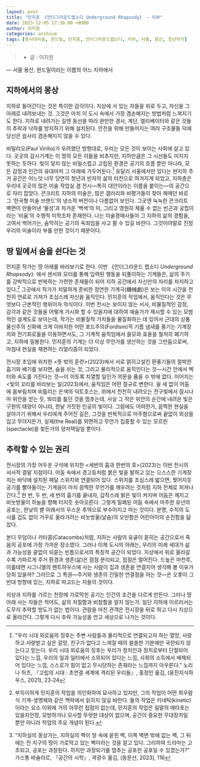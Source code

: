```yaml
---
layout: post
title: "민지훈 《언더그라운드랩소디 Underground Rhapsody》 — 리뷰"
date: 2023-12-05 17:38:00 +0900
author: 이지원
categories: archive
tags: [동시대미술, 윈드밀, 민지훈, 언더그라운드랩소디, 지하, 서울, 용산, 청년작가]
---
```


> - 글 : 이지원

— 서울 용산, 윈드밀이라는 이름의 어느 지하에서
## 지하에서의 몽상

지하로 들어간다는 것은 특이한 감각이다. 지상에 서 있는 자들을 위로 두고, 자신을 그 아래로 내려보내는 것. 그것은 마치 이 도시 속에서 가장 겸손해지는 방법처럼 느껴지기도 한다. 지하로 내려가는 길엔 동선을 따라 완만한 경사, 계단, 엘리베이터와 같은 것들이 추락과 낙하를 방지하기 위해 설치된다. 안전을 위해 만들어지는 여러 구조물들 덕에 당신은 쉽사리 겸손해지지 않을 수 있다. 

비릴리오(Paul Virilio)가 우려했던 방향대로, 우리는 모든 것이 보이는 사회에 살고 있다. 곳곳의 감시기계는 이 땅의 모든 이들을 비추지만, 지하만큼은 그 시선들도 미치지 못하는 듯하다. 빛이 닿지 않는 비밀스럽고 고립된 환경은 공기의 흐름 뿐만 아니라, 모든 감정과 인간의 유대마저 그 아래에 가두어둔다.[^1] 유달리 서울에서만 있다는 반지하 주거 공간은 어느덧 너무 당연히 청년과 빈자의 삶의 터전으로 여겨지게 되었고, 지하층은 우리네 곳곳의 많은 미술 작업실 겸 전시—특히 대안이라는 이름을 붙이는—의 공간으로 자리 잡았다. 콘크리트 지하의 미술은, 많은 갤러리와 비평가들이 찾아 헤매던 바로 그 ‘한국형 미술 브랜드’의 냉소적 버전이나 다름없어 보인다. 그곳엔 눅눅한 콘크리트 벽면이 만들어낸 ‘물성’과 차가운 ‘백색’의 미, 그리고 영원히 채울 수 없는 빈곤과 궁핍이라는 ‘비움’의 수행적 미학조차 존재한다. 나는 미술경매사들이 그 지하의 삶의 경험을, 고여서 썩어가는, 숨막히는 공기의 옥죄임을 사고 팔 수 있길 바란다. 그것이야말로 진정 우리의 미술이라 부를 만한 것이기 때문이다. 

## 땅 밑에서 숨을 쉰다는 것

민지훈 작가는 땅 아래를 바라보기로 한다. 이번 《언더그라운드 랩소디 *Underground Rhapsody*》에서 센서와 모터를 통해 입력된 행동을 되풀이하는 기계들은, 삶의 주기를 강박적으로 반복하는 가련한 존재들이 되어 지하 공간에서 자신만의 자리를 차지하고 있다.[^2] 그곳에서 작가가 치밀하게 준비한 정연한 기계극(機械劇)은 보는 이의 시간을 천천히 연료로 가져가 조심스레 자신을 움직인다. 민지훈의 작업에서, 움직인다는 것은 무엇보다 근본적인 행위이자 의식이다. 이번 전시는 보이지 않는 서사, 비물질적인 감정, 감각과 같은 것들을 어떻게 가시화 할 수 있을지에 대하여 예술가가 제시할 수 있는 모범적인 설계도로 보이는데, 작가는 비물질적 가치들을 물질화하는 데 있어서 근대의 상품물신주의 신화에 크게 이바지한 어떤 포드주의(Fordism)적 기름 냄새를 풍기는 기계장치와 전기회로들을 이용하면서도, 그 기계적 움직임에서 쓸모와 효용을 철저히 폐기하고, 지하에 밀봉한다. 민지훈의 기계는 더 이상 무언가를 생산하는 것을 그만둠으로써, 마침내 현실을 재현하는 리얼리즘이 되었다. 

전시장 초입에 위치한 \<뜻 밖의 훈련>(2023)에서 서로 얽히고설킨 환풍기들의 절박한 흡기와 배기를 보자면, 숨을 쉬는 것, 그리고 물리적으로 움직인다는 것—시간 안에서 벡터와 속도를 가진다는 것—이 이토록 치열할 일인가 의문을 품을 수 밖에 없다. 이어지는 \<빛의 꼬리를 바라보는 일(2023)에서, 움직임은 어떤 절규로 변한다. 쉴 새 없이 어둠에 몸부림치며 비틀리는 은색의 덕트호스는, 위에서 천천히 내려오는 전구빛에서 잠시나마 위안을 얻는 듯, 똬리를 틀던 것을 멈추는데, 사실 그 작은 위안의 순간에 내려온 빛은 구원의 태양이 아니라, 한낱 거짓된 인공의 빛이다. 그럼에도 어떠한가, 끔찍한 현실을 살아가기 위해서 우리에게 주어진 길은, 그것을 반복적으로 마주함으로써 끝없이 외상을 입고 무뎌지든가, 실재(the Real)를 외면하고 무언가 집중할 수 있는 모르핀(spectacle)을 찾든가의 양자택일일 뿐이다. 

## 추락할 수 있는 권리

전시장의 가장 어두운 구석에 위치한 \<세번의 흡과 한번의 호>(2023)는 이번 전시의 서사적 결말 지점이다. 어둠 속에서 경고등처럼 붉은 빛을 발하고 있는 으스스한 기계장치는 바닥에 설치된 페달 스위치와 연결되어 있다. 스위치를 조심스레 밟으면, 찢어지듯 공기를 빨아들이는 기계음이 마치 끔찍한 무언가를 깨우려는 것처럼 지하 전체로 퍼져나간다.[^3] 한 번, 두 번, 세 번의 흡기를 끝내자, 갑작스레 밝은 빛이 켜지며 어둠은 깨지고 비눗방울이 하늘을 향해 터지듯 솟아오른다. 그렇게 밀폐된 어둠 속에서 마주한 유년의 공포는, 한낮의 볕 아래서의 우스운 추억으로 부수어지고 마는 것이다. 분명, 수직의 도시를 겁도 없이 거꾸로 올라가려는 비눗방울(날숨)의 오만함은 어린아이의 순진함을 닮았다. 

본디 무덤이나 카타콤(Catacombs)처럼, 지하는 사람의 유골이 묻히는 공간으로서 죽음의 공포에 가장 가까운 장소였다. 그러나 이제 도시의 아래는, 우리의 미래 세대가 삶과 가능성을 끝없이 되묻는 빈틈으로서의 특징적 공간이 되었다. 지상에서 위로 올라갈수록 가파르게 주거 환경과 생존(삶)은 점점 분리되고, 접점은 멀어진다. 드높은 마천루, 이를테면 시그니엘의 펜트하우스에 사는 사람이 집과 생존을 연결지어 생각해 볼 이유가 당최 있을까? 그러므로 그 특권—주거와 생존의 긴밀한 연결점을 아는 것—은 오롯이 그 반대 방향에 있는, 지하로 파고드는 자들의 것이다.

지상과 지하를 가르는 천장에 가로막힌 공기는 인간의 조건을 다르게 만든다. 그러나 땅 아래 사는 자들은 적어도, 삶의 처절함과 비참함을 알지 않는가. 일단 지하에 이르러서는 도무지 추락할 방도가 없는 법이다. 관람을 마친 관객은 전시장을 뒤로 하고 다시 지상으로 올라간다. 그렇게 다시 추락 가능성을 안고 세상으로 나가는 것이다.

[^1]: "우리 시대 외로움의 징후는 주변 사람들과 물리적으로 연결되고자 하는 열망, 사랑하고 사랑받고 싶은 갈망, 친구가 없다고 느껴질 때의 쓸쓸한 기분에만 국한되지 않는다고 믿는다. 우리 시대 외로움의 징후는 우리가 정치인과 정치로부터 단절되어 있다는 느낌, 우리의 일과 일터에서 소외되어 있다는 느낌, 사회의 소득에서 배제되어 있다는 느낌, 스스로가 힘이 없고 무시당하는 존재라는 느낌까지 아우른다.” 노리나 허츠, 『고립의 시대 : 초연결 세계에 격리된 우리들』, 홍정인 옮김, (웅진지식하우스, 2021), 23-24
[^2]: 부득이하게 민지훈의 작업을 의인화하여 묘사하고 있지만, 그의 작업이 어떤 최우람식 기계-생명체와 같은 맥락에서 읽히지 않길 바란다. 둘의 작업은 키네틱(kinetic)이라는 요소 이외에 거의 아무런 접점이 없는데, 민지훈의 작업은 일말의 메타포는 있을지언정, 모방하거나 모사할 뚜렷한 대상이 없으며, 공간이 중요한 무대장치일 뿐만 아니라 작업의 주요 개념이 된다. 
[^3]: “지하실의 몽상가는, 지하실의 벽이 땅 속에 묻힌 벽, 이쪽 벽면 밖에 없는 벽, 그 뒤에는 전 지구의 땅이 가로막고 있는 벽이라는 것을 알고 있다. 그리하여 드라마는 고조되고, 공포는 과장된다. 하지만 과장되기를 멈추는 공포란 공포일 수 있겠는가?” 가스통 바슐라르, 『공간의 시학』, 곽광수 옮김, (동문선, 2023), 116 
